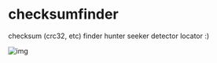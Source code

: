 # checksumfinder
checksum (crc32, etc) finder hunter seeker detector locator :)



![img](https://github.com/salmonx/checksumfinder/blob/main/finderdemo.gif)
